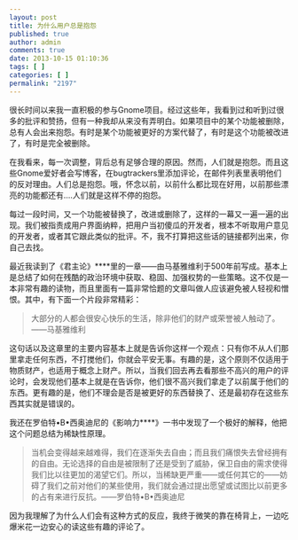 ```yaml
---
layout: post
title: 为什么用户总是抱怨
published: true
author: admin
comments: true
date: 2013-10-15 01:10:36
tags: [ ]
categories: [ ]
permalink: "2197"
---
```

很长时间以来我一直积极的参与Gnome项目。经过这些年，我看到过和听到过很多的批评和赞扬，但有一种我却从来没有弄明白。如果项目中的某个功能被删除，总有人会出来抱怨。有时是某个功能被更好的方案代替了，有时是这个功能被改进了，有时是完全被删除。

在我看来，每一次调整，背后总有足够合理的原因。然而，人们就是抱怨。而且这些Gnome爱好者会写博客，在bugtrackers里添加评论，在邮件列表里表明他们的反对理由。人们总是抱怨。哦，怀念以前，以前什么都比现在好用，以前那些漂亮的功能都还有….人们就是这样不停的抱怨。

每过一段时间，又一个功能被替换了，改进或删除了，这样的一幕又一遍一遍的出现。我们被指责成用户界面纳粹，把用户当初傻瓜的开发者，根本不听取用户意见的开发者，或者其它跟此类似的批评。不，我不打算把这些话的链接都列出来，你自己去找。

最近我读到了《君主论》****里的一章——由马基雅维利于500年前写成。基本上是总结了如何在残酷的政治环境中获取、稳固、加强权势的一些策略。这不仅是一本非常有趣的读物，而且里面有一篇非常恰题的文章叫做人应该避免被人轻视和憎恨。其中，有下面一个片段非常精彩：

> 大部分的人都会很安心快乐的生活，除非他们的财产或荣誉被人触动了。——马基雅维利

这句话以及这章里的主要内容基本上就是告诉你这样一个观点：只有你不从人们那里拿走任何东西，不打搅他们，你就会平安无事。有趣的是，这个原则不仅适用于物质财产，也适用于概念上财产。所以，当我们回去再去看那些不高兴的用户的评论时，会发现他们基本上就是在告诉你，他们很不高兴我们拿走了以前属于他们的东西。更有趣的是，他们不理会是否是被更好的东西替换了、还是最初存在这些东西其实就是错误的。

我还在罗伯特•B•西奥迪尼的《影响力****》一书中发现了一个极好的解释，他把这个问题总结为稀缺性原理。

> 当机会变得越来越难得，我们在逐渐失去自由；而且我们痛恨失去曾经拥有的自由。无论选择的自由是被限制了还是受到了威胁，保卫自由的需求使得我们比以往更加的渴望它们。所以，当稀缺更严重——或任何其它的——妨碍了我们之前对他们的某些使用，我们就会通过提出愿望或试图比以前更多的占有来进行反抗。——罗伯特•B•西奥迪尼

因为我理解了为什么人们会有这种方式的反应，我终于微笑的靠在椅背上，一边吃爆米花一边安心的读这些有趣的评论了。